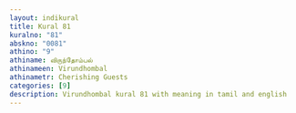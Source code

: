 ```yaml
---
layout: indikural
title: Kural 81
kuralno: "81"
abskno: "0081"
athino: "9"
athiname: விருந்தோம்பல்
athinameen: Virundhombal
athinametr: Cherishing Guests
categories: [9]
description: Virundhombal kural 81 with meaning in tamil and english 
---
```


